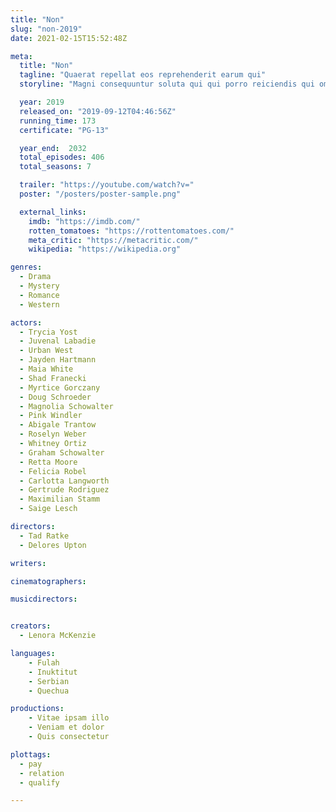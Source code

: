 ```yaml
---
title: "Non"
slug: "non-2019"
date: 2021-02-15T15:52:48Z

meta:
  title: "Non"
  tagline: "Quaerat repellat eos reprehenderit earum qui"
  storyline: "Magni consequuntur soluta qui qui porro reiciendis qui omnis eum ut ea qui molestiae occaecati porro exercitationem voluptas similique tenetur quaerat"

  year: 2019
  released_on: "2019-09-12T04:46:56Z"
  running_time: 173
  certificate: "PG-13"

  year_end:  2032
  total_episodes: 406
  total_seasons: 7

  trailer: "https://youtube.com/watch?v="
  poster: "/posters/poster-sample.png"

  external_links:
    imdb: "https://imdb.com/"
    rotten_tomatoes: "https://rottentomatoes.com/"
    meta_critic: "https://metacritic.com/"
    wikipedia: "https://wikipedia.org"

genres:
  - Drama
  - Mystery
  - Romance
  - Western

actors:
  - Trycia Yost
  - Juvenal Labadie
  - Urban West
  - Jayden Hartmann
  - Maia White
  - Shad Franecki
  - Myrtice Gorczany
  - Doug Schroeder
  - Magnolia Schowalter
  - Pink Windler
  - Abigale Trantow
  - Roselyn Weber
  - Whitney Ortiz
  - Graham Schowalter
  - Retta Moore
  - Felicia Robel
  - Carlotta Langworth
  - Gertrude Rodriguez
  - Maximilian Stamm
  - Saige Lesch

directors:
  - Tad Ratke
  - Delores Upton

writers:

cinematographers:

musicdirectors:


creators:
  - Lenora McKenzie

languages:
    - Fulah
    - Inuktitut
    - Serbian
    - Quechua

productions:
    - Vitae ipsam illo
    - Veniam et dolor
    - Quis consectetur

plottags:
  - pay
  - relation
  - qualify

---
```


